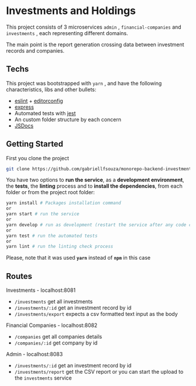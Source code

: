 # Investments and Holdings

This project consists of 3 microservices `admin` , `financial-companies` and `investments` , each representing different domains.

The main point is the report generation crossing data between investment records and companies.

## Techs

This project was bootstrapped with `yarn` , and have the following characteristics, libs and other bullets:

- [eslint](https://eslint.org/) + [editorconfig](https://editorconfig.org/)
- [express](https://expressjs.com/)
- Automated tests with [jest](https://jestjs.io/)
- An custom folder structure by each concern
- [JSDocs](https://jsdoc.app/)

## Getting Started

First you clone the project

```bash
git clone https://github.com/gabriellfsouza/monorepo-backend-investments
```

You have two options to **run the service**, as a **development environment**, the **tests**, the **linting** process and to **install the dependencies**, from each folder or from the project root folder:

```bash
yarn install # Packages installation command
or
yarn start # run the service
or
yarn develop # run as development (restart the service after any code change)
or
yarn test # run the automated tests
or
yarn lint # run the linting check process
```

Please, note that it was used **`yarn`** instead of **`npm`** in this case

## Routes

Investments - localhost:8081

- `/investments` get all investments
- `/investments/:id` get an investment record by id
- `/investments/export` expects a csv formatted text input as the body

Financial Companies - localhost:8082

- `/companies` get all companies details
- `/companies/:id` get company by id

Admin - localhost:8083

- `/investments/:id` get an investment record by id
- `/investments/report` get the CSV report or you can start the upload to the `investments` service
